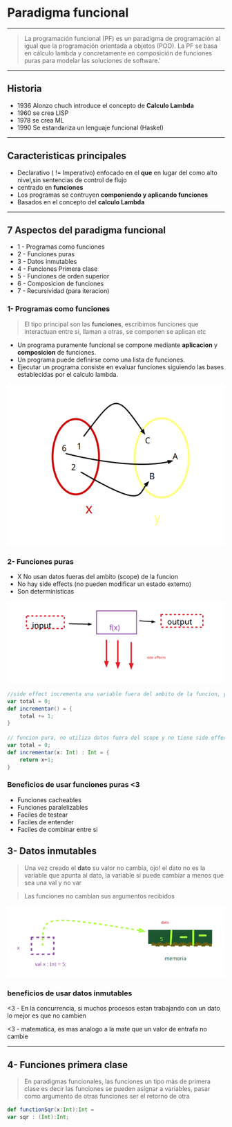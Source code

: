 #   Paradigma funcional

---

> La programación funcional (PF) es un paradigma de programación al igual que la programación orientada a objetos (POO). La PF se basa en cálculo lambda y concretamente en composición de funciones puras para modelar las soluciones de software.'

---

## Historia 

-   1936 Alonzo chuch introduce el concepto de **Calculo Lambda**   
- 1960 se crea LISP
- 1978 se crea ML 
- 1990 Se estandariza un lenguaje funcional (Haskel)

---

## Caracteristicas principales

- Declarativo ( != Imperativo) enfocado en el **que** en lugar del como
    alto nivel,sin sentencias de control de flujo
- centrado en **funciones**
- Los programas se contruyen **componiendo y aplicando funciones**
- Basados en el concepto del **calculo Lambda**


---

## **7** Aspectos del paradigma funcional

- 1 - Programas como funciones 
- 2 - Funciones puras
- 3 - Datos inmutables 
- 4 - Funciones Primera clase
- 5 - Funciones de orden superior
- 6 - Composicion de funciones
- 7 - Recursividad (para iteracion)

### 1- Programas como funciones 

> El tipo principal son las **funciones**, escribimos funciones que interactuan entre si, llaman a otras, se componen se aplican etc


-  Un programa puramente funcional se compone mediante **aplicacion** y 
 **composicion** de funciones. 
- Un programa puede definirse como una lista de funciones. 
- Ejecutar un programa consiste en evaluar funciones siguiendo las bases establecidas por el calculo lambda.

![](img/1_1_funciones.png)


### 2- Funciones puras

- X No usan datos fueras del ambito (scope) de la funcion
- No hay side effects (no pueden modificar un estado externo)
- Son deterministicas

![](img/1_2_funciones.png)

``` scala
//side effect incrementa una variable fuera del ambito de la funcion, y utiliza datos fuera del scope
var total = 0;
def incrementar() = {
    total += 1;
}   

// funcion pura, no utiliza datos fuera del scope y no tiene side effects
var total = 0; 
def incrementar(x: Int) : Int = {
    return x+1;
}
```

### Beneficios de usar funciones puras <3

- Funciones cacheables
- Funciones paralelizables
- Faciles de testear
- Faciles de entender
- Faciles de combinar entre si

## 3- **Datos** inmutables

> Una vez creado el **dato** su valor no cambia, ojo! el dato
> no es la variable que apunta al dato, la variable si puede cambiar
> a menos que sea una val y no var


> Las funciones no cambian sus argumentos recibidos

![](img/2_1_inmutables.png)

### beneficios de usar datos inmutables
<3 - En la concurrencia, si muchos procesos estan trabajando con un dato
    lo mejor es que no cambien

<3 - matematica, es mas analogo a la mate que un valor de entrafa no cambie

---

## 4- Funciones primera clase

> En paradigmas funcionales, las funciones un tipo màs de primera clase
es decir las funciones se pueden asignar a variables, pasar como argumento de otras funciones
> ser el retorno de otra 

``` scala 3
def functionSqr(x:Int):Int = 
var sqr : (Int):Int;

```